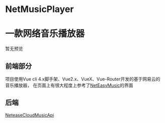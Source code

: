 # NetMusicPlayer
# 一款网络音乐播放器
暂无预览

## 前端部分
项目使用Vue cli 4.x脚手架、Vue2.x、VueX、Vue-Router开发的基于网易云的音乐播放器，
在页面上有很大程度上参考了[NetEasyMusic](https://github.com/jsososo/NeteaseMusic#neteasymusic)的界面

## 后端
[NeteaseCloudMusicApi](https://github.com/Binaryify/NeteaseCloudMusicApi)
